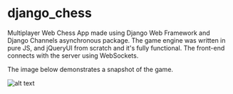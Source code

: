 # django_chess

Multiplayer Web Chess App made using Django Web Framework and Django Channels asynchronous package. 
The game engine was written in pure JS, and jQueryUI from scratch and it's fully functional. 
The front-end connects with the server using WebSockets. 

The image below demonstrates a snapshot of the game.

![alt text](https://github.com/mephis71/django_chess/blob/master/src/static/img/chess_screenshot.png?raw=true)
